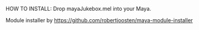 HOW TO INSTALL: Drop mayaJukebox.mel into your Maya.

Module installer by https://github.com/robertjoosten/maya-module-installer
